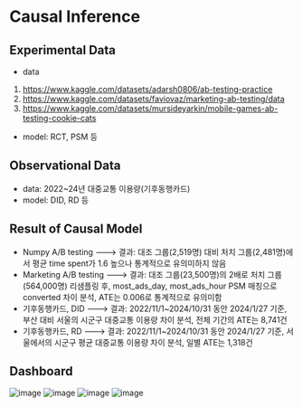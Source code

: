 # Causal Inference

## Experimental Data
- data
1. https://www.kaggle.com/datasets/adarsh0806/ab-testing-practice
2. https://www.kaggle.com/datasets/faviovaz/marketing-ab-testing/data
3. https://www.kaggle.com/datasets/mursideyarkin/mobile-games-ab-testing-cookie-cats
- model: RCT, PSM 등

## Observational Data
- data: 2022~24년 대중교통 이용량(기후동행카드)
- model: DID, RD 등

## Result of Causal Model
- Numpy A/B testing ---> 결과: 대조 그룹(2,519명) 대비 처치 그룹(2,481명)에서 평균 time spent가 1.6 높으나 통계적으로 유의미하지 않음
- Marketing A/B testing ---> 결과: 대조 그룹(23,500명)의 2배로 처치 그룹(564,000명) 리샘플링 후, most_ads_day, most_ads_hour PSM 매칭으로 converted 차이 분석, ATE는 0.006로 통계적으로 유의미함
- 기후동행카드, DID ---> 결과: 2022/11/1~2024/10/31 동안 2024/1/27 기준, 부산 대비 서울의 시군구 대중교통 이용량 차이 분석, 전체 기간의 ATE는 8,741건
- 기후동행카드, RD ---> 결과: 2022/11/1~2024/10/31 동안 2024/1/27 기준, 서울에서의 시군구 평균 대중교통 이용량 차이 분석, 일별 ATE는 1,318건

## Dashboard
![image](https://github.com/user-attachments/assets/82eaf147-0bb6-42be-b212-834e79bf9473)
![image](https://github.com/user-attachments/assets/d552cb5e-1e59-464d-a3e6-76f05427af08)
![image](https://github.com/user-attachments/assets/67cc9b41-5038-4374-9966-9866a3b2318d)
![image](https://github.com/user-attachments/assets/1a6c0929-ee09-4fff-bf22-6b9e94a3c1e9)

